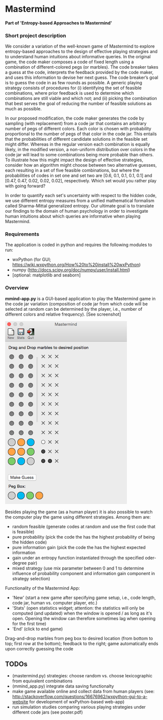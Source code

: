 # Mastermind 
#### Part of 'Entropy-based Approaches to Mastermind'


### Short project description 

We consider a variation of the well-known game of Mastermind to explore entropy-based approaches to the design of effective playing strategies and to understand human intuitions about informative queries. In the original game, the code maker composes a code of fixed length using a combination of different-colored pegs (or marbles). The code breaker takes a guess at the code, interprets the feedback provided by the code maker, and uses this information to devise her next guess. The code breaker’s goal is to guess the code in as few rounds as possible. A generic playing strategy consists of procedures for (i) identifying the set of feasible combinations, where prior feedback is used to determine which combinations are still viable and which not; and (ii) picking the combination that best serves the goal of reducing the number of feasible solutions as much as possible. 

In our proposed modification, the code maker generates the code by sampling (with replacement) from a code jar that contains an arbitrary number of pegs of different colors. Each color is chosen with probability proportional to the number of pegs of that color in the code jar. This entails that the probabilities of different candidate solutions in the feasible set might differ. Whereas in the regular version each combination is equally likely, in the modified version, a non-uniform distribution over colors in the code jar will lead to some combinations being more probable than others. To illustrate how this might impact the design of effective strategies, consider how an algorithm might choose between two alternative guesses, each resulting in a set of five feasible combinations, but where the probabilities of codes in set one and set two are [0.6, 0.1, 0.1, 0.1, 0.1] and [0.47, 0.47, 0.02, 0.02, 0.02], respectively. Which set would you rather play with going forward?

In order to quantify each set's uncertainty with respect to the hidden code, we use different entropy measures from a unified mathematical formalism called Sharma-Mittal generalized entropy. Our ultimate goal is to translate our findings to the domain of human psychology in order to investigate human intuitions about which queries are informative when playing Mastermind.


### Requirements

The application is coded in python and requires the following modules to run:
* wxPython (for GUI; https://wiki.wxpython.org/How%20to%20install%20wxPython)
* numpy (http://docs.scipy.org/doc/numpy/user/install.html)
* [optional: matplotlib and seaborn]

### Overview

**mmind-app.py** is a GUI-based application to play the Mastermind game in 
the code jar variation (composition of code jar from which code will be 
selected at random can be determined by the player, i.e., number of 
different colors and relative frequency). [See screenshot]

![screenshot][logo]

[logo]: img/ss.png "game screenshot"

Besides playing the game (as a human player) it is also possible to watch 
the computer play the game using different strategies. Among them are:
* random feasible (generate codes at random and use the first code that
is feasible)
* pure probability (pick the code the has the highest probability of
being the hidden code)
* pure information gain (pick the code the has the highest expected information
* gain under an entropy function instantiated through the specified oder-degree pair)
* mixed strategy (use mix parameter between 0 and 1 to determine influence of 
probability component and information gain component in strategy selection)

Functionality of the Mastermind App:
* 'New' (start a new game after specifying game setup, i.e., code length, 
code jar, human vs. computer player, etc.)
* 'Stats' (open statistics widget; attention: the statistics will only be 
computed (and updated) when the window is opened / as long as it's open.
Opening the window can therefore sometimes lag when opening for the first 
time)
* 'End' (click to end game)

Drag-and-drop marbles from peg box to desired location (from bottom to top; 
first row at the bottom); feedback to the right; game automatically ends 
upon correctly guessing the code


## TODOs

* (mastermind.py) strategies: choose random vs. choose lexicographic from equivalent combinations
* (mmind_app.py) integrate data saving functionalty
* make game available online and collect data from human players (see: http://stackoverflow.com/questions/16676962/wxpython-gui-to-a-website for development of wxPython-based web-app)
* run simulation studies comparing various playing strategies under different 
code jars (see poster.pdf)

